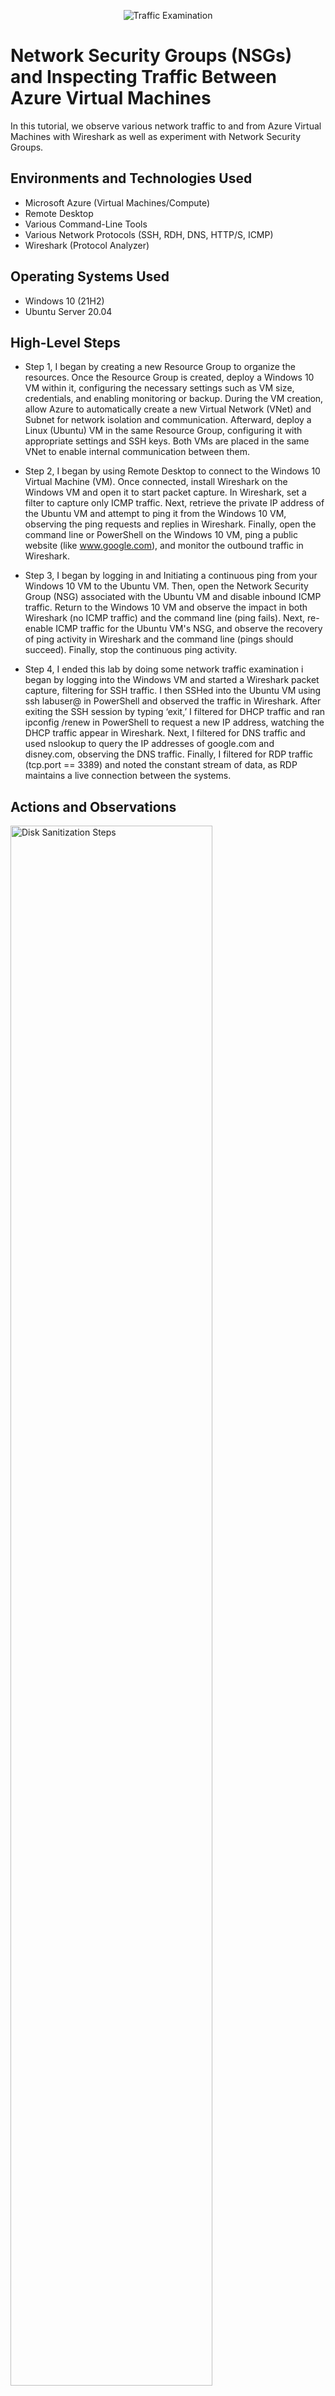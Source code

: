 <p align="center">
<img src="https://i.imgur.com/Ua7udoS.png" alt="Traffic Examination"/>
</p>

<h1>Network Security Groups (NSGs) and Inspecting Traffic Between Azure Virtual Machines</h1>
In this tutorial, we observe various network traffic to and from Azure Virtual Machines with Wireshark as well as experiment with Network Security Groups. <br />






<h2>Environments and Technologies Used</h2>

- Microsoft Azure (Virtual Machines/Compute)
- Remote Desktop
- Various Command-Line Tools
- Various Network Protocols (SSH, RDH, DNS, HTTP/S, ICMP)
- Wireshark (Protocol Analyzer)

<h2>Operating Systems Used </h2>

- Windows 10 (21H2)
- Ubuntu Server 20.04

<h2>High-Level Steps</h2>

- Step 1,  I began by creating a new Resource Group to organize the resources. Once the Resource Group is created, deploy a Windows 10 VM within it, configuring the necessary settings such as VM size, credentials, and enabling monitoring or backup. During the VM creation, allow Azure to automatically create a new Virtual Network (VNet) and Subnet for network isolation and communication. Afterward, deploy a Linux (Ubuntu) VM in the same Resource Group, configuring it with appropriate settings and SSH keys. Both VMs are placed in the same VNet to enable internal communication between them.




- Step 2, I began by using Remote Desktop to connect to the Windows 10 Virtual Machine (VM). Once connected, install Wireshark on the Windows VM and open it to start packet capture. In Wireshark, set a filter to capture only ICMP traffic. Next, retrieve the private IP address of the Ubuntu VM and attempt to ping it from the Windows 10 VM, observing the ping requests and replies in Wireshark. Finally, open the command line or PowerShell on the Windows 10 VM, ping a public website (like www.google.com), and monitor the outbound traffic in Wireshark.
- Step 3, I began by logging in and Initiating a continuous ping from your Windows 10 VM to the Ubuntu VM. Then, open the Network Security Group (NSG) associated with the Ubuntu VM and disable inbound ICMP traffic. Return to the Windows 10 VM and observe the impact in both Wireshark (no ICMP traffic) and the command line (ping fails). Next, re-enable ICMP traffic for the Ubuntu VM's NSG, and observe the recovery of ping activity in Wireshark and the command line (pings should succeed). Finally, stop the continuous ping activity.
- Step 4, I ended this lab by doing some network traffic examination i began by logging into the Windows VM and started a Wireshark packet capture, filtering for SSH traffic. I then SSHed into the Ubuntu VM using ssh labuser@<private IP address> in PowerShell and observed the traffic in Wireshark. After exiting the SSH session by typing ‘exit,’ I filtered for DHCP traffic and ran ipconfig /renew in PowerShell to request a new IP address, watching the DHCP traffic appear in Wireshark. Next, I filtered for DNS traffic and used nslookup to query the IP addresses of google.com and disney.com, observing the DNS traffic. Finally, I filtered for RDP traffic (tcp.port == 3389) and noted the constant stream of data, as RDP maintains a live connection between the systems.

<h2>Actions and Observations</h2>

<p>
<img src=https://i.imgur.com/HRWN5Rz.png height="80%" width="80%" alt="Disk Sanitization Steps"/>
</p>
<p>
Lorem ipsum dolor sit amet, consectetur adipiscing elit, sed do eiusmod tempor incididunt ut labore et dolore magna aliqua. Ut enim ad minim veniam, quis nostrud exercitation ullamco laboris nisi ut aliquip ex ea commodo consequat. Duis aute irure dolor in reprehenderit in voluptate velit esse cillum dolore eu fugiat nulla pariatur.
</p>
<br />

<p>
<img src=https://i.imgur.com/KsvIYR3.png height="80%" width="80%" alt="Disk Sanitization Steps"/>
</p>
<p>
I configured a static IP on a Windows Server and installed Wireshark to capture and analyze ICMP network traffic between virtual machines in Azure. To validate the connection, I used the ping command in CMD and observed the ICMP traffic in Wireshark to confirm connectivity between the two machines.
</p>
<br />
